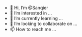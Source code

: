- 👋 Hi, I’m @Sanqier
- 👀 I’m interested in ...
- 🌱 I’m currently learning ...
- 💞️ I’m looking to collaborate on ...
- 📫 How to reach me ...

<!---
Sanqier/Sanqier is a ✨ special ✨ repository because its `README.md` (this file) appears on your GitHub profile.
You can click the Preview link to take a look at your changes.
--->
